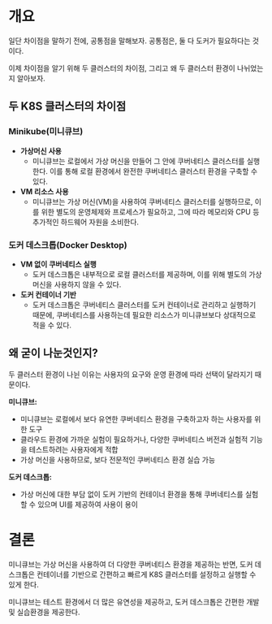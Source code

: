<!-- Date: 2025-02-05 -->
<!-- Update Date: 2025-02-05 -->
<!-- File ID: 68723eb2-b65e-443f-8756-35ab2cdb0460 -->
<!-- Author: Seoyeon Jang -->

# 개요

일단 차이점을 말하기 전에, 공통점을 말해보자. 공통점은, 둘 다 도커가 필요하다는 것이다.

이제 차이점을 알기 위해 두 클러스터의 차이점, 그리고 왜 두 클러스터 환경이 나뉘었는지 알아보자.

## 두 K8S 클러스터의 차이점

### Minikube(미니큐브)

- **가상머신 사용**
    - 미니큐브는 로컬에서 가상 머신을 만들어 그 안에 쿠버네티스 클러스터를 실행한다. 이를 통해 로컬 환경에서 완전한 쿠버네티스 클러스터 환경을 구축할 수 있다.
- **VM 리소스 사용**
    - 미니큐브는 가상 머신(VM)을 사용하여 쿠버네티스 클러스터를 실행하므로, 이를 위한 별도의 운영체제와 프로세스가 필요하고, 그에 따라 메모리와 CPU 등 추가적인 하드웨어 자원을 소비한다.

### 도커 데스크톱(Docker Desktop)

- **VM 없이 쿠버네티스 실행**
    - 도커 데스크톱은 내부적으로 로컬 클러스터를 제공하며, 이를 위해 별도의 가상머신을 사용하지 않을 수 있다.
- **도커 컨테이너 기반**
    - 도커 데스크톱은 쿠버네티스 클러스터를 도커 컨테이너로 관리하고 실행하기 때문에, 쿠버네티스를 사용하는데 필요한 리소스가 미니큐브보다 상대적으로 적을 수 있다.

## 왜 굳이 나눈것인지?

두 클러스터 환경이 나뉜 이유는 사용자의 요구와 운영 환경에 따라 선택이 달라지기 때문이다.

**미니큐브:**

- 미니큐브는 로컬에서 보다 유연한 쿠버네티스 환경을 구축하고자 하는 사용자를 위한 도구
- 클라우드 환경에 가까운 실험이 필요하거나, 다양한 쿠버네티스 버전과 실험적 기능을 테스트하려는 사용자에게 적합
- 가상 머신을 사용하므로, 보다 전문적인 쿠버네티스 환경 실습 가능

**도커 데스크톱:**

- 가상 머신에 대한 부담 없이 도커 기반의 컨테이너 환경을 통해 쿠버네티스를 실험할 수 있으며 UI를 제공하여 사용이 용이

# 결론

미니큐브는 가상 머신을 사용하여 더 다양한 쿠버네티스 환경을 제공하는 반면, 도커 데스크톱은 컨테이너를 기반으로 간편하고 빠르게 K8S 클러스터를 설정하고 실행할 수 있게 한다.

미니큐브는 테스트 환경에서 더 많은 유연성을 제공하고, 도커 데스크톱은 간편한 개발 및 실습환경을 제공한다.

